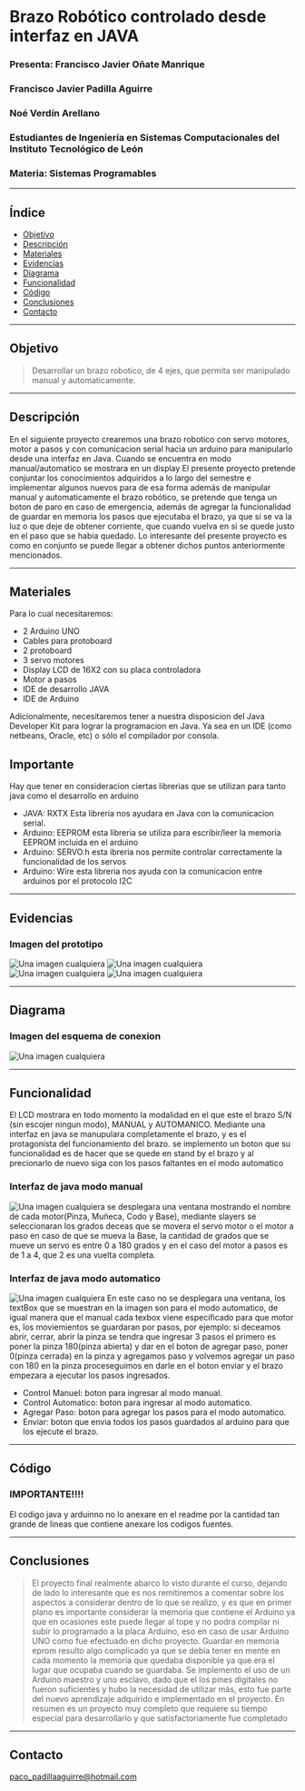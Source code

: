 # Brazo Robótico controlado desde interfaz en JAVA

### Presenta: Francisco Javier Oñate Manrique
###           Francisco Javier Padilla Aguirre
###           Noé Verdín Arellano
### Estudiantes de Ingeniería en Sistemas Computacionales del Instituto Tecnológico de León
### Materia: Sistemas Programables
***
## Índice
+ [Objetivo](#objetivo)
+ [Descripción](#descripción)
+ [Materiales](#materiales)
+ [Evidencias](#evidencias)
+ [Diagrama](#diagrama)
+ [Funcionalidad](#funcionalidad) 
+ [Código](#código)
+ [Conclusiones](#conclusiones)
+ [Contacto](#contacto)
***
## Objetivo
> Desarrollar un brazo robotico, de 4 ejes, que permita ser manipulado manual y automaticamente.
***
## Descripción 
En el siguiente proyecto  crearemos una brazo robotico con servo motores, motor a pasos y con comunicacion serial hacia
un arduino para manipularlo desde una interfaz en Java. Cuando se encuentra en modo manual/automatico se mostrara en un display
El presente proyecto pretende conjuntar los conocimientos adquiridos a lo largo del semestre e implementar algunos nuevos para de esa forma además de manipular manual y automaticamente el brazo robótico, se pretende que tenga un boton de paro en caso de emergencia, además de agregar la funcionalidad de guardar en memoria los pasos que ejecutaba el brazo, ya que si se va la luz o que deje de obtener corriente, que cuando vuelva en si se quede justo en el paso que se habia quedado.
Lo interesante del presente proyecto es como en conjunto se puede llegar a obtener dichos puntos anteriormente mencionados.
***
## Materiales
  Para lo cual necesitaremos:

* 2 Arduino UNO
* Cables para protoboard
* 2 protoboard
* 3 servo motores
* Display LCD de 16X2 con su placa controladora
* Motor a pasos
* IDE de desarrollo JAVA
* IDE de Arduino

Adicionalmente, necesitaremos tener a nuestra disposicion del Java Developer Kit para lograr la programacion en Java.
Ya sea en un IDE (como netbeans, Oracle, etc) o sólo el compilador por consola.

## Importante
Hay que tener en consideracion ciertas librerias que se utilizan para tanto java como el desarrollo en arduino
* JAVA: RXTX Esta libreria nos ayudara en Java con la comunicacion serial.
* Arduino: EEPROM esta libreria se utiliza para escribir/leer la memoria EEPROM incluida en el arduino
* Arduino: SERVO.h esta ibreria nos permite controlar correctamente la funcionalidad de los servos
* Arduino: Wire esta libreria nos ayuda con la comunicacion entre arduinos por el protocolo I2C
****
## Evidencias
### Imagen del prototipo
![Una imagen cualquiera](Evidencia1.jpg "Evidencia")
![Una imagen cualquiera](Evidencia2.jpg "Evidencia")
![Una imagen cualquiera](Evidencia3.jpg "Evidencia")
![Una imagen cualquiera](java.jpg "Evidencia")
***
## Diagrama
### Imagen del esquema de conexion
![Una imagen cualquiera](LCD.jpg "Esquema")
***
## Funcionalidad
El LCD mostrara en todo momento la modalidad en el que este el brazo S/N (sin escojer ningun modo), MANUAL y AUTOMANICO.
Mediante una interfaz en java se manupulara completamente el brazo, y es el protagonista del funcionamiento del brazo.
se implemento un boton que su funcionalidad es de hacer que se quede en stand by el brazo y al precionarlo de nuevo siga 
con los pasos faltantes en el modo automatico
### Interfaz de java modo manual
![Una imagen cualquiera](manual.png "Evidencia")
se desplegara una ventana mostrando el nombre de cada motor(Pinza, Muñeca, Codo y Base), mediante slayers se seleccionaran
los grados deceas que se movera el servo motor o el motor a paso en caso de que se mueva la Base, la cantidad de grados que se mueve un servo es entre 0 a 180 grados y en el caso del motor a pasos es de 1 a 4, que 2 es una vuelta completa.
### Interfaz de java modo automatico
![Una imagen cualquiera](automatico.png "Evidencia")
En este caso no se desplegara una ventana, los textBox que se muestran en la imagen son para el modo automatico, de igual
manera que el manual cada texbox viene especificado para que motor es, los moviemientos se guardaran por pasos, por 
ejemplo: si deceamos abrir, cerrar, abrir la pinza se tendra que ingresar 3 pasos el primero es poner la pinza 180(pinza abierta) 
y dar en el boton de agregar paso, poner 0(pinza cerrada) en la pinza y agregamos paso y volvemos agregar un paso con 180 en la pinza
proceseguimos en darle en el boton enviar y el brazo empezara a ejecutar los pasos ingresados.
* Control Manuel: boton para ingresar al modo manual.
* Control Automatico: boton para ingresar al modo automatico.
* Agregar Paso: boton para agregar los pasos para el modo automatico.
* Enviar: boton que envia todos los pasos guardados al arduino para que los ejecute el brazo.
***
## Código
### IMPORTANTE!!!!
El  codigo java y arduinno no lo anexare en el readme por la cantidad tan grande de lineas que contiene anexare los codigos fuentes.
***
## Conclusiones
> El proyecto final realmente abarco lo visto durante el curso, dejando de lado lo interesante que es nos remitiremos a comentar sobre los aspectos a considerar dentro de lo que se realizo, y es que en primer plano es importante considerar la memoria que contiene el Arduino ya que en ocasiones este puede llegar al tope y no podra compilar ni subir lo programado a la placa Arduino, eso en caso de usar Arduino UNO como fue efectuado en dicho proyecto.
Guardar en memoria eprom resulto algo complicado ya que se debia tener en mente en cada momento la memoria que quedaba disponible ya que era el lugar que ocupaba cuando se guardaba. Se implemento el uso de un Arduino maestro y uno esclavo, dado que el los pines digitales no fueron suficientes y hubo la necesidad de utilizar más, esto fue parte del nuevo aprendizaje adquirido e implementado en el proyecto.
En resumen es un proyecto muy completo que requiere su tiempo especial para desarrollarlo y que satisfactoriamente fue completado
***
## Contacto

paco_padillaaguirre@hotmail.com

